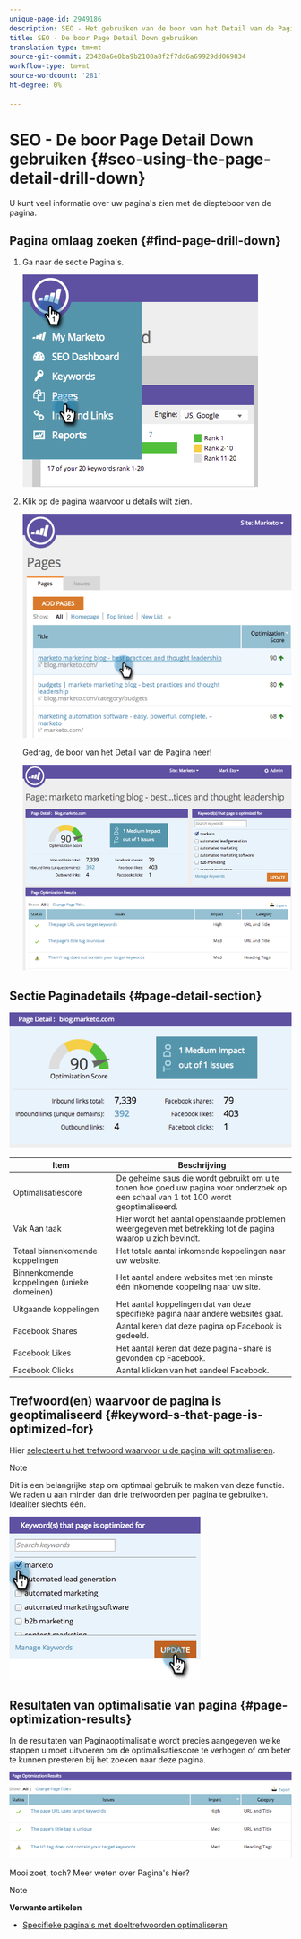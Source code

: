 ```yaml
---
unique-page-id: 2949186
description: SEO - Het gebruiken van de boor van het Detail van de Pagina neer - Marketo DOS - de Documentatie van het Product
title: SEO - De boor Page Detail Down gebruiken
translation-type: tm+mt
source-git-commit: 23428a6e0ba9b2108a8f2f7dd6a69929dd069834
workflow-type: tm+mt
source-wordcount: '281'
ht-degree: 0%

---
```



# SEO - De boor Page Detail Down gebruiken {#seo-using-the-page-detail-drill-down}

U kunt veel informatie over uw pagina&#39;s zien met de diepteboor van de pagina.

## Pagina omlaag zoeken {#find-page-drill-down}

1. Ga naar de sectie Pagina&#39;s.

   ![](assets/image2014-9-17-21-3a54-3a53.png)

1. Klik op de pagina waarvoor u details wilt zien.

   ![](assets/image2014-9-17-21-3a54-3a58.png)

   Gedrag, de boor van het Detail van de Pagina neer!

   ![](assets/image2014-9-17-21-3a55-3a2.png)

## Sectie Paginadetails {#page-detail-section}

![](assets/image2014-9-17-21-3a55-3a46.png)

| Item | Beschrijving |
|---|---|
| Optimalisatiescore | De geheime saus die wordt gebruikt om u te tonen hoe goed uw pagina voor onderzoek op een schaal van 1 tot 100 wordt geoptimaliseerd. |
| Vak Aan taak | Hier wordt het aantal openstaande problemen weergegeven met betrekking tot de pagina waarop u zich bevindt. |
| Totaal binnenkomende koppelingen | Het totale aantal inkomende koppelingen naar uw website. |
| Binnenkomende koppelingen (unieke domeinen) | Het aantal andere websites met ten minste één inkomende koppeling naar uw site. |
| Uitgaande koppelingen | Het aantal koppelingen dat van deze specifieke pagina naar andere websites gaat. |
| Facebook Shares | Aantal keren dat deze pagina op Facebook is gedeeld. |
| Facebook Likes | Het aantal keren dat deze pagina-share is gevonden op Facebook. |
| Facebook Clicks | Aantal klikken van het aandeel Facebook. |

## Trefwoord(en) waarvoor de pagina is geoptimaliseerd  {#keyword-s-that-page-is-optimized-for}

Hier [selecteert u het trefwoord waarvoor u de pagina wilt optimaliseren](../../../../product-docs/additional-apps/seo/keywords/seo-optimize-specific-pages-with-targeted-keywords.md).

>[!NOTE]
>
>Dit is een belangrijke stap om optimaal gebruik te maken van deze functie. We raden u aan minder dan drie trefwoorden per pagina te gebruiken. Idealiter slechts één.

![](assets/image2014-9-17-21-3a56-3a35.png)

## Resultaten van optimalisatie van pagina {#page-optimization-results}

In de resultaten van Paginaoptimalisatie wordt precies aangegeven welke stappen u moet uitvoeren om de optimalisatiescore te verhogen of om beter te kunnen presteren bij het zoeken naar deze pagina.

![](assets/image2014-9-17-21-3a56-3a41.png)

Mooi zoet, toch? Meer weten over Pagina&#39;s hier?

>[!NOTE]
>
>**Verwante artikelen**
>
>* [Specifieke pagina&#39;s met doeltrefwoorden optimaliseren](../../../../product-docs/additional-apps/seo/keywords/seo-optimize-specific-pages-with-targeted-keywords.md)

>



